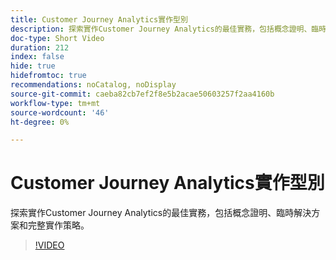 ```yaml
---
title: Customer Journey Analytics實作型別
description: 探索實作Customer Journey Analytics的最佳實務，包括概念證明、臨時解決方案和完整實作策略。
doc-type: Short Video
duration: 212
index: false
hide: true
hidefromtoc: true
recommendations: noCatalog, noDisplay
source-git-commit: caeba82cb7ef2f8e5b2acae50603257f2aa4160b
workflow-type: tm+mt
source-wordcount: '46'
ht-degree: 0%

---
```



# Customer Journey Analytics實作型別

探索實作Customer Journey Analytics的最佳實務，包括概念證明、臨時解決方案和完整實作策略。

<!-- 62_S113_3442460_211_best-practices-for-implementing-customer-journey-analytics -->
>[!VIDEO](https://video.tv.adobe.com/v/3458311/?learn=on&enablevpops=true)

